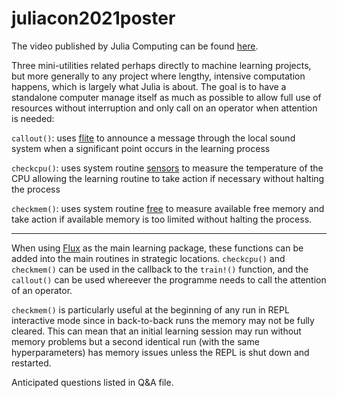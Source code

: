# juliacon2021poster

The video published by Julia Computing can be found [here](https://www.youtube.com/watch?v=hU_heYdZOrI).

Three mini-utilities related perhaps directly to machine learning projects, but more generally to any project where lengthy, intensive computation happens, which is largely what Julia is about. The goal is to have a standalone computer manage itself as much as possible to allow full use of resources without interruption and only call on an operator when attention is needed:

`callout()`: uses [flite](https://github.com/festvox/flite) to announce a message through the local sound system when a significant point occurs in the learning process

`checkcpu()`: uses system routine [sensors](https://github.com/lm-sensors/lm-sensors) to measure the temperature of the CPU allowing the learning routine to take action if necessary without halting the process

`checkmem()`: uses system routine [free](https://gitlab.com/procps-ng/procps) to measure available free memory and take action if available memory is too limited without halting the process.

___

When using [Flux](https://github.com/FluxML/Flux.jl) as the main learning package, these functions can be added into the main routines in strategic locations. `checkcpu()` and `checkmem()` can be used in the callback to the `train!()` function, and the `callout()` can be used whereever the programme needs to call the attention of an operator.

`checkmem()` is particularly useful at the beginning of any run in REPL interactive mode since in back-to-back runs the memory may not be fully cleared. This can mean that an initial learning session may run without memory problems but a second identical run (with the same hyperparameters) has memory issues unless the REPL is shut down and restarted.

Anticipated questions listed in Q&A file.
